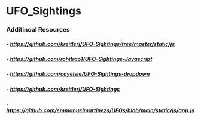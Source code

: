 # UFO_Sightings

### Additinoal Resources
##### - https://github.com/kreitlerj/UFO-Sightings/tree/master/static/js
##### - https://github.com/rohitrao1/UFO-Sightings-Javascript
##### - https://github.com/cayelsie/UFO-Sightings-dropdown
##### - https://github.com/kreitlerj/UFO-Sightings
##### - https://github.com/emmanuelmartinezs/UFOs/blob/main/static/js/app.js
